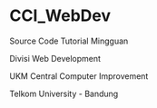 # CCI_WebDev

Source Code Tutorial Mingguan

Divisi Web Development

UKM Central Computer Improvement

Telkom University - Bandung